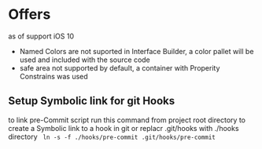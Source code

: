 # Offers

as of support iOS 10 
- Named Colors are not suported in Interface Builder, a color pallet will be used and included with the source code
- safe area not supported by default, a container with Properity Constrains was used


## Setup Symbolic link for git Hooks  

to link pre-Commit script  run this command from project root directory
to create a Symbolic link to a hook in git or replacr .git/hooks with ./hooks directory
``` ln -s -f ./hooks/pre-commit .git/hooks/pre-commit```
